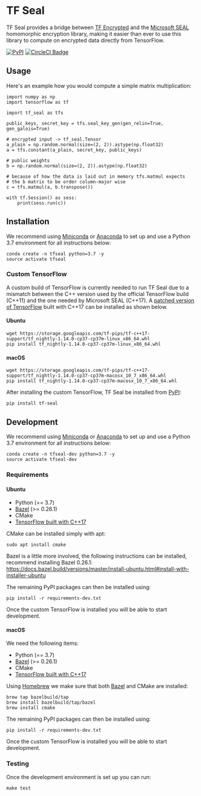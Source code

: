 # TF Seal

TF Seal provides a bridge between [TF Encrypted](https://github.com/tf-encrypted/tf-encrypted) and the [Microsoft SEAL](https://github.com/microsoft/SEAL) homomorphic encryption library, making it easier than ever to use this library to compute on encrypted data directly from TensorFlow.

[![PyPI](https://img.shields.io/pypi/v/tf-seal.svg)](https://pypi.org/project/tf-seal/) [![CircleCI Badge](https://circleci.com/gh/dropoutlabs/tf-seal/tree/master.svg?style=svg)](https://circleci.com/gh/dropoutlabs/tf-seal/tree/master)

## Usage

Here's an example how you would compute a simple matrix multiplication:

```
import numpy as np
import tensorflow as tf

import tf_seal as tfs

public_keys, secret_key = tfs.seal_key_gen(gen_relin=True, gen_galois=True)

# encrypted input -> tf_seal.Tensor
a_plain = np.random.normal(size=(2, 2)).astype(np.float32)
a = tfs.constant(a_plain, secret_key, public_keys)

# public weights
b = np.random.normal(size=(2, 2)).astype(np.float32)

# because of how the data is laid out in memory tfs.matmul expects
# the b matrix to be order column-major wise
c = tfs.matmul(a, b.transpose())

with tf.Session() as sess:
    print(sess.run(c))
```

## Installation

We recommend using [Miniconda](https://docs.conda.io/en/latest/miniconda.html) or [Anaconda](https://www.anaconda.com/distribution/) to set up and use a Python 3.7 environment for all instructions below:

```
conda create -n tfseal python=3.7 -y
source activate tfseal
```

### Custom TensorFlow

A custom build of TensorFlow is currently needed to run TF Seal due to a mismatch between the C++ version used by the official TensorFlow build (C++11) and the one needed by Microsoft SEAL (C++17). A [patched version of TensorFlow](https://github.com/dropoutlabs/tensorflow) built with C++17 can be installed as shown below.

#### Ubuntu

```
wget https://storage.googleapis.com/tf-pips/tf-c++17-support/tf_nightly-1.14.0-cp37-cp37m-linux_x86_64.whl
pip install tf_nightly-1.14.0-cp37-cp37m-linux_x86_64.whl
```

#### macOS

```
wget https://storage.googleapis.com/tf-pips/tf-c++17-support/tf_nightly-1.14.0-cp37-cp37m-macosx_10_7_x86_64.whl
pip install tf_nightly-1.14.0-cp37-cp37m-macosx_10_7_x86_64.whl
```

After installing the custom TensorFlow, TF Seal be installed from [PyPI]():

```
pip install tf-seal
```

## Development

We recommend using [Miniconda](https://docs.conda.io/en/latest/miniconda.html) or [Anaconda](https://www.anaconda.com/distribution/) to set up and use a Python 3.7 environment for all instructions below:

```
conda create -n tfseal-dev python=3.7 -y
source activate tfseal-dev
```

### Requirements

#### Ubuntu

- Python (== 3.7)
- [Bazel](https://www.bazel.build/) (>= 0.26.1)
- CMake
- [TensorFlow built with C++17](#custom-tensorflow)

CMake can be installed simply with apt:

```
sudo apt install cmake
```

Bazel is a little more involved, the following instructions can be installed, recommend installing Bazel 0.26.1: https://docs.bazel.build/versions/master/install-ubuntu.html#install-with-installer-ubuntu

The remaining PyPI packages can then be installed using:

```
pip install -r requirements-dev.txt
```

Once the custom TensorFlow is installed you will be able to start development.

#### macOS

We need the following items:

- Python (== 3.7)
- [Bazel](https://www.bazel.build/) (>= 0.26.1)
- CMake
- [TensorFlow built with C++17](#custom-tensorflow)

Using [Homebrew](https://brew.sh/) we make sure that both [Bazel](https://docs.bazel.build/versions/master/install-os-x.html#install-with-installer-mac-os-x) and CMake are installed:

```
brew tap bazelbuild/tap
brew install bazelbuild/tap/bazel
brew install cmake
```

The remaining PyPI packages can then be installed using:

```
pip install -r requirements-dev.txt
```

Once the custom TensorFlow is installed you will be able to start development.

### Testing

Once the development environment is set up you can run:

```
make test
```

